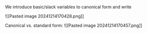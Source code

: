 We introduce basic/slack variables to canonical form and write

![[Pasted image 20241214170428.png]]

Canonical vs. standard form:
![[Pasted image 20241214170457.png]]